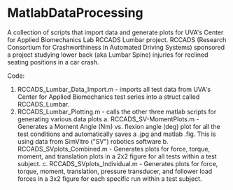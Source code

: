 # MatlabDataProcessing
A collection of scripts that import data and generate plots for UVA's Center for Applied Biomechanics Lab RCCADS Lumbar project. RCCADS (Research Consortium for Crashworthiness in Automated Driving Systems) sponsored a project studying lower back (aka Lumbar Spine) injuries for reclined seating positions in a car crash.

Code:
1. RCCADS_Lumbar_Data_Import.m - imports all test data from UVA's Center for Applied Biomechanics test series into a struct called RCCADS_Lumbar.
2. RCCADS_Lumbar_Plotting.m - calls the other three matlab scripts for generating various data plots
  a. RCCADS_SV-MomentPlots.m - Generates a Moment Angle (Nm) vs. flexion angle (deg) plot for all the test conditions and automatically saves a .jpg and matlab .fig. This is using data from SimVitro ("SV") robotics software 
  b. RCCADS_SVplots_Combined.m - Generates plots for force, torque, moment, and translation plots in a 2x2 figure for all tests within a test subject.
  c. RCCADS_SVplots_Individual.m - Generates plots for force, torque, moment, translation, pressure transducer, and follower load forces in a 3x2 figure for each specific run within a test subject. 


